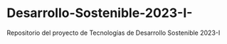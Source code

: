 # Desarrollo-Sostenible-2023-I-
Repositorio del proyecto de Tecnologías de Desarrollo Sostenible 2023-I

